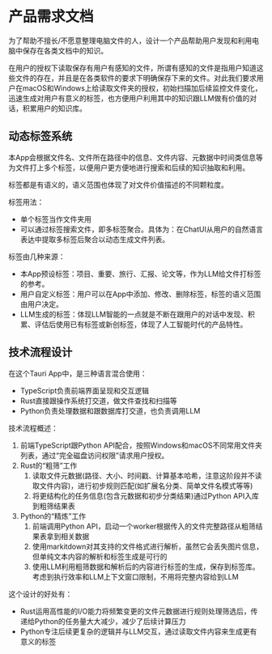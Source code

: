 # 产品需求文档

为了帮助不擅长/不愿意整理电脑文件的人，设计一个产品帮助用户发现和利用电脑中保存在各类文档中的知识。

在用户的授权下读取保存有用户有感知的文件，所谓有感知的文件是指用户知道这些文件的存在，并且是在各类软件的要求下明确保存下来的文件。对此我们要求用户在macOS和Windows上给读取文件夹的授权，初始扫描加后续监控文件变化，迅速生成对用户有意义的标签，也方便用户利用其中的知识跟LLM做有价值的对话，积累用户的知识库。

## 动态标签系统

本App会根据文件名、文件所在路径中的信息、文件内容、元数据中时间类信息等为文件打上多个标签，以便用户更方便地进行搜索和后续的知识抽取和利用。

标签都是有语义的，语义范围也体现了对文件价值描述的不同颗粒度。

标签用法：

- 单个标签当作文件夹用
- 可以通过标签搜索文件，即多标签聚合。具体为：在ChatUI从用户的自然语言表达中提取多标签后聚合以动态生成文件列表。

标签由几种来源：

- 本App预设标签：项目、重要、旅行、汇报、论文等，作为LLM给文件打标签的参考。
- 用户自定义标签：用户可以在App中添加、修改、删除标签，标签的语义范围由用户决定。
- LLM生成的标签：体现LLM智能的一点就是不断在跟用户的对话中发现、积累、评估后使用已有标签或新创标签，体现了人工智能时代的产品特性。

## 技术流程设计

在这个Tauri App中，是三种语言混合使用：

- TypeScript负责前端界面呈现和交互逻辑
- Rust直接跟操作系统打交道，做文件查找和扫描等
- Python负责处理数据和跟数据库打交道，也负责调用LLM

技术流程概述：

1. 前端TypeScript跟Python API配合，按照Windows和macOS不同常用文件夹列表，通过“完全磁盘访问权限”请求用户授权。
2. Rust的“粗筛”工作
   1. 读取文件元数据(路径、大小、时间戳、计算基本哈希，注意这阶段并不读取文件内容)，进行初步规则匹配(如扩展名分类、简单文件名模式等等)
   2. 将更结构化的任务信息(包含元数据和初步分类结果)通过Python API入库到粗筛结果表
3. Python的“精炼”工作
   1. 前端调用Python API，启动一个worker根据传入的文件完整路径从粗筛结果表拿到相关数据
   2. 使用markitdown对其支持的文件格式进行解析，虽然它会丢失图片信息，但单纯文本内容的解析和标签生成是可行的
   3. 使用LLM利用粗筛数据和解析后的内容进行标签的生成，保存到标签库。考虑到执行效率和LLM上下文窗口限制，不用将完整内容给到LLM

这个设计的好处有：

- Rust运用高性能的I/O能力将频繁变更的文件元数据进行规则处理筛选后，传递给Python的任务量大大减少，减少了后续计算压力
- Python专注后续更复杂的逻辑并与LLM交互，通过读取文件内容来生成更有意义的标签

